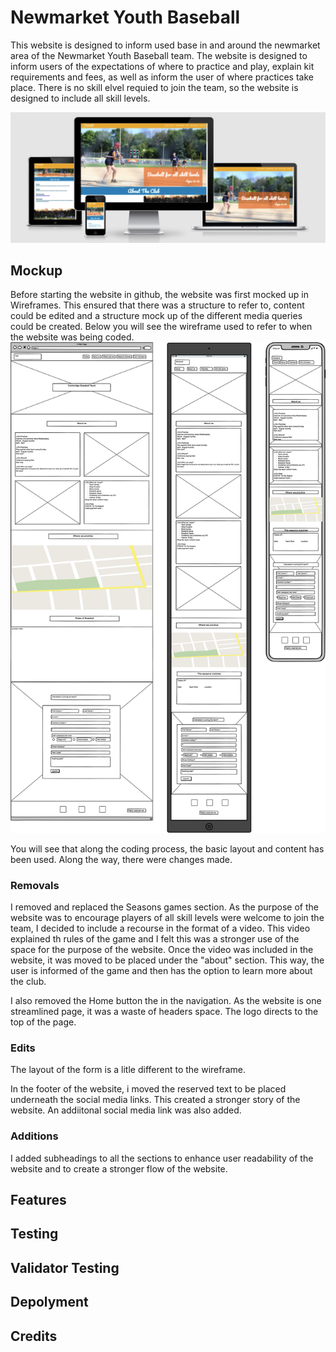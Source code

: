 # Newmarket Youth Baseball

This website is designed to inform used base in and around the newmarket area of the Newmarket Youth Baseball team. The website is designed to inform users of the expectations of where to practice and play, explain kit requirements and fees, as well as inform the user of where practices take place. There is no skill elvel requied to join the team, so the website is designed to include all skill levels.

![am-i-responsive-NYB](assets/images/readme/amIResponsiceScreenShotOptimized.png)

## Mockup
Before starting the website in github, the website was first mocked up in Wireframes. This ensured that there was a structure to refer to, content could be edited and a structure mock up of the different media queries could be created. 
Below you will see the wireframe used to refer to when the website was being coded.
![Wireframe-design](assets/images/readme/NYB-Wireframe.png)

You will see that along the coding process, the basic layout and content has been used. Along the way, there were changes made.

### Removals
I removed and replaced the Seasons games section. As the purpose of the website was to encourage players of all skill levels were welcome to join the team, I decided to include a recourse in the format of a video. This video explained th rules of the game and I felt this was a stronger use of the space for the purpose of the website. 
Once the video was included in the website, it was moved to be placed under the "about" section. This way, the user is informed of the game and then has the option to learn more about the club. 

I also removed the Home button the in the navigation. As the website is one streamlined page, it was a waste of headers space. The logo directs to the top of the page. 

### Edits
The layout of the form is a litle different to the wireframe. 

In the footer of the website, i moved the reserved text to be placed underneath the social media links. This created a stronger story of the website.  An addiitonal social media link was also added.

### Additions
I added subheadings to all the sections to enhance user readability of the website and to create a stronger flow of the website.

## Features


## Testing


## Validator Testing


## Depolyment


## Credits

